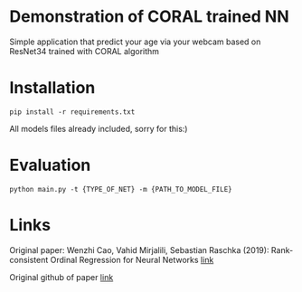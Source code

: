# Demonstration of CORAL trained NN 
Simple application that predict your age via your webcam based on ResNet34 trained with CORAL algorithm

# Installation

`pip install -r requirements.txt`

All models files already included, sorry for this:)

# Evaluation

`python main.py -t {TYPE_OF_NET} -m {PATH_TO_MODEL_FILE}`

# Links

Original paper: Wenzhi Cao, Vahid Mirjalili, Sebastian Raschka (2019): Rank-consistent Ordinal Regression for Neural Networks [link](https://arxiv.org/pdf/1901.07884v4.pdf)

Original github of paper [link](https://github.com/Raschka-research-group/coral-cnn)
